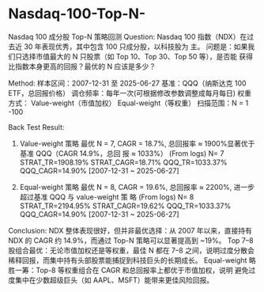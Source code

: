 # Nasdaq-100-Top-N-
Nasdaq 100 成分股 Top-N 策略回测
Question:
Nasdaq 100 指数（NDX）在过去近 30 年表现优秀，其中包含 100 只成分股，以科技股为
主。
问题是：如果我们只选择市值最大的 N 只股票（如 Top 10、Top 30、Top 50 等），是否能
获得比指数本身更高的回报？最优的 N 应该是多少？




Method:
样本区间：2007-12-31 至 2025-06-27
基准：QQQ（纳斯达克 100 ETF，总回报价格）
调仓频率：每年一次(可根据修改参数调整成每月每日)
权重方式：
Value-weight（市值加权）
Equal-weight（等权重）
扫描范围：N = 1 -100



Back Test Result:
1. Value-weight 策略
最优 N = 7, CAGR = 18.7%, 总回报率 ≈ 1900%显著优于基准 QQQ（CAGR 14.9%，总回
报 ≈ 1033%）
(From logs) N= 7 STRAT_TR=1908.19% STRAT_CAGR=18.71% QQQ_TR=1033.37% 
QQQ_CAGR=14.90% [2007-12-31 ~ 2025-06-27]


3. Equal-weight 策略
最优 N = 8, CAGR = 19.6%, 总回报率 ≈ 2200%, 进一步超过基准 QQQ 与 value-weight 策
略
(From logs) N= 8 STRAT_TR=2194.95% STRAT_CAGR=19.62% QQQ_TR=1033.37% 
QQQ_CAGR=14.90% [2007-12-31 ~ 2025-06-27]



Conclusion:
NDX 整体表现很好，但并非最优选择：从 2007 年以来，直接持有 NDX 的 CAGR 约
14.9%，而通过 Top-N 策略可以显著提高到 ~19%。
Top 7–8 股组合最优：无论市值加权还是等权重，最佳 N 都在 7–8 之间，说明过度分散会
稀释回报，而集中持有头部股票能捕捉到科技巨头的长期成长。
Equal-weight 略胜一筹：Top-8 等权重组合在 CAGR 和总回报率上都优于市值加权，说明
避免过度集中在少数超级巨头（如 AAPL、MSFT）能带来更佳风险回报。
